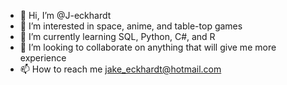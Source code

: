 - 👋 Hi, I’m @J-eckhardt
- 👀 I’m interested in space, anime, and table-top games
- 🌱 I’m currently learning SQL, Python, C#, and R
- 💞️ I’m looking to collaborate on anything that will give me more experience 
- 📫 How to reach me jake_eckhardt@hotmail.com

<!---
J-eckhardt/J-eckhardt is a ✨ special ✨ repository because its `README.md` (this file) appears on your GitHub profile.
You can click the Preview link to take a look at your changes.
--->
